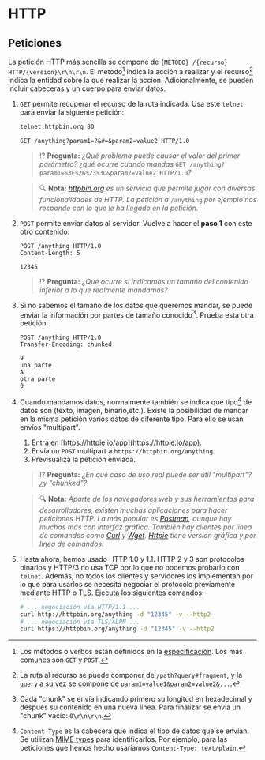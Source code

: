 # HTTP
## Peticiones

La petición HTTP más sencilla se compone de `{MÉTODO} /{recurso} HTTP/{version}\r\n\r\n`. El método[^1] indica la acción a realizar y el recurso[^2] indica la entidad sobre la que realizar la acción. Adicionalmente, se pueden incluir cabeceras y un cuerpo para enviar datos.

1. `GET` permite recuperar el recurso de la ruta indicada. Usa este `telnet` para enviar la siguente petición:
   ```bash
   telnet httpbin.org 80
   ```
   ```http
   GET /anything?param1=?&#=&param2=value2 HTTP/1.0

   ```
   > ⁉️ **Pregunta:** _¿Qué problema puede causar el valor del primer parámetro? ¿qué ocurre cuando mandas_ `GET /anything?param1=%3F%26%23%3D&param2=value2 HTTP/1.0`_?_

   > 🔍 **Nota:** _[httpbin.org](https://httpbin.org) es un servicio que permite jugar con diversas funcionalidades de HTTP. La petición a_ `/anything` _por ejemplo nos responde con lo que le ha llegado en la petición._

1.  `POST` permite enviar datos al servidor. Vuelve a hacer el **paso 1** con este otro contenido:
    ```http
    POST /anything HTTP/1.0
    Content-Length: 5

    12345

    ```
    > ⁉️ **Pregunta:** _¿Qué ocurre si indicamos un tamaño del contenido inferior a lo que realmente mandamos?_

1. Si no sabemos el tamaño de los datos que queremos mandar, se puede enviar la información por partes de tamaño conocido[^3]. Prueba esta otra petición:
   ```http
   POST /anything HTTP/1.0
   Transfer-Encoding: chunked

   9
   una parte
   A
   otra parte
   0

   ```

1. Cuando mandamos datos, normalmente también se indica qué tipo[^4] de datos son (texto, imagen, binario,etc.). Existe la posibilidad de mandar en la misma petición varios datos de diferente tipo. Para ello se usan envíos "multipart". 
   1. Entra en [https://httpie.io/app](https://httpie.io/app).
   2. Envía un `POST` multipart a `https://httpbin.org/anything`.
   3. Previsualiza la petición enviada.
   > ⁉️ **Pregunta:** _¿En qué caso de uso real puede ser útil "multipart"? ¿y "chunked"?_
   
   > 🔍 **Nota:** _Aparte de los navegadores web y sus herramientas para desarrolladores, existen muchas aplicaciones para hacer peticiones HTTP. La más popular es [Postman](https://www.postman.com/), aunque hay muchas más con interfaz gráfica. También hay clientes por línea de comandos como [Curl](https://curl.se/) y [Wget](https://en.wikipedia.org/wiki/Wget). [Httpie](https://httpie.io/) tiene version gráfica y por línea de comandos._

1. Hasta ahora, hemos usado HTTP 1.0 y 1.1. HTTP 2 y 3 son protocolos binarios y HTTP/3 no usa TCP por lo que no podemos probarlo con `telnet`. Además, no todos los clientes y servidores los implementan por lo que para usarlos se necesita negociar el protocolo previamente mediante HTTP o TLS. Ejecuta los siguientes comandos:
   ```bash
   # ... negociación vía HTTP/1.1 ...
   curl http://httpbin.org/anything -d "12345" -v --http2
   # ... negociación vía TLS/ALPN ...
   curl https://httpbin.org/anything -d "12345" -v --http2
   ```

[^1]: Los métodos o verbos están definidos en la [especificación](https://httpwg.org/specs/rfc9110.html#methods). Los más comunes son `GET` y `POST`.

[^2]: La ruta al recurso se puede componer de `/path?query#fragment`, y la `query` a su vez se compone de `param1=value1&param2=value2&...`.

[^3]: Cada "chunk" se envía indicando primero su longitud en hexadecimal y después su contenido en una nueva línea. Para finalizar se envía un "chunk" vacío: `0\r\n\r\n`.

[^4]: `Content-Type` es la cabecera que indica el tipo de datos que se envían. Se utilizan [MIME types](https://developer.mozilla.org/en-US/docs/Web/HTTP/Basics_of_HTTP/MIME_types#important_mime_types_for_web_developers) para identificarlos. Por ejemplo, para las peticiones que hemos hecho usaríamos `Content-Type: text/plain`.